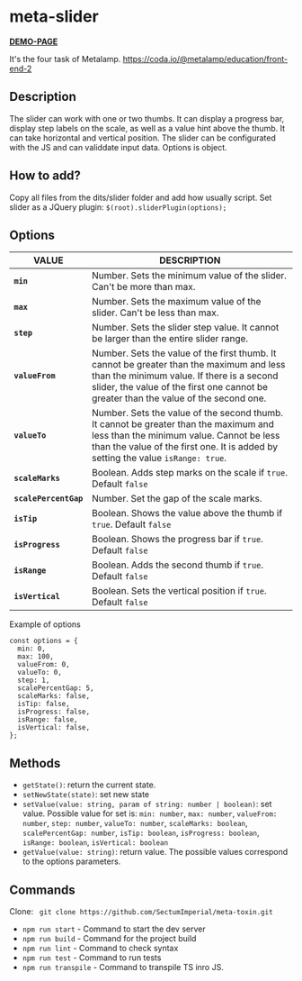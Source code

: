 # meta-slider
**[DEMO-PAGE](https://sectumimperial.github.io/meta-slider/)**

It's the four task of Metalamp. https://coda.io/@metalamp/education/front-end-2

## Description 
The slider can work with one or two thumbs. It can display a progress bar, display step labels on the scale, as well as a value hint above the thumb. It can take horizontal and vertical position. 
The slider can be configurated with the JS and can validdate input data. Options is object.

## How to add? 

Copy all files from the dits/slider folder and add how usually script. 
Set slider as a JQuery plugin: `$(root).sliderPlugin(options);`

## Options

| VALUE | DESCRIPTION |
|----------------|---------|
| **`min`** | Number. Sets the minimum value of the slider. Can't be more than max. |
| **`max`** | Number. Sets the maximum value of the slider. Can't be less than max. |
| **`step`** | Number. Sets the slider step value. It cannot be larger than the entire slider range. |
| **`valueFrom`** | Number. Sets the value of the first thumb. It cannot be greater than the maximum and less than the minimum value. If there is a second slider, the value of the first one cannot be greater than the value of the second one. |
| **`valueTo`** | Number. Sets the value of the second thumb. It cannot be greater than the maximum and less than the minimum value. Сannot be less than the value of the first one. It is added by setting the value `isRange: true`. |
| **`scaleMarks`** | Boolean. Adds step marks on the scale if `true`. Default `false`|
| **`scalePercentGap`** | Number. Set the gap of the scale marks. |
| **`isTip`** | Boolean. Shows the value above the thumb if `true`. Default `false`|
| **`isProgress`** | Boolean. Shows the progress bar if `true`. Default `false`|
| **`isRange`** | Boolean. Adds the second thumb if `true`. Default `false`|
| **`isVertical`** | Boolean. Sets the vertical position if `true`. Default `false`|

Example of options 
```
const options = {
  min: 0,
  max: 100,
  valueFrom: 0,
  valueTo: 0,
  step: 1,
  scalePercentGap: 5,
  scaleMarks: false,
  isTip: false,
  isProgress: false,
  isRange: false,
  isVertical: false,
};
```

## Methods

- `getState()`: return the current state.
- `setNewState(state)`: set new state
- `setValue(value: string, param of string: number | boolean)`: set value. Possible value for set is: `min: number`, `max: number`, `valueFrom: number`, `step: number`, `valueTo: number`, `scaleMarks: boolean`, `scalePercentGap: number`, `isTip: boolean`, `isProgress: boolean`, `isRange: boolean`, `isVertical: boolean`
- `getValue(value: string)`: return value. The possible values correspond to the options parameters.

## Commands
Clone:
`` git clone https://github.com/SectumImperial/meta-toxin.git``

- `npm run start` - Command to start the dev server
- `npm run build` - Command for the project build
- `npm run lint` - Command to check syntax
- `npm run test` - Command to run tests
- `npm run transpile` - Command to transpile TS inro JS. 


